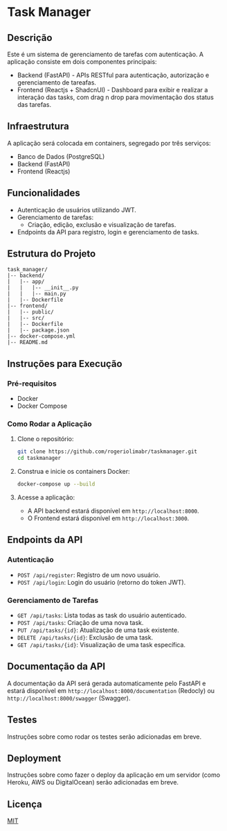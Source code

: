 # Task Manager

## Descrição

Este é um sistema de gerenciamento de tarefas com autenticação.
A aplicação consiste em dois componentes principais:

- Backend (FastAPI) - APIs RESTful para autenticação, autorização e gerenciamento de tareafas.
- Frontend (Reactjs + ShadcnUI) - Dashboard para exibir e realizar a interação das tasks, com drag n drop para movimentação dos status das tarefas.

## Infraestrutura

A aplicação será colocada em containers, segregado por três serviços:

- Banco de Dados (PostgreSQL)
- Backend (FastAPI)
- Frontend (Reactjs)

## Funcionalidades

- Autenticação de usuários utilizando JWT.
- Gerenciamento de tarefas:
  - Criação, edição, exclusão e visualização de tarefas.
- Endpoints da API para registro, login e gerenciamento de tasks.

## Estrutura do Projeto

```plaintext
task_manager/
|-- backend/
|   |-- app/
|   |   |-- __init__.py
|   |   |-- main.py
|   |-- Dockerfile
|-- frontend/
|   |-- public/
|   |-- src/
|   |-- Dockerfile
|   |-- package.json
|-- docker-compose.yml
|-- README.md
```

## Instruções para Execução

### Pré-requisitos

- Docker
- Docker Compose

### Como Rodar a Aplicação

1. Clone o repositório:

   ```sh
   git clone https://github.com/rogeriolimabr/taskmanager.git
   cd taskmanager
   ```

2. Construa e inicie os containers Docker:

   ```sh
   docker-compose up --build
   ```

3. Acesse a aplicação:
   - A API backend estará disponível em `http://localhost:8000`.
   - O Frontend estará disponível em `http://localhost:3000`.

## Endpoints da API

### Autenticação

- `POST /api/register`: Registro de um novo usuário.
- `POST /api/login`: Login do usuário (retorno do token JWT).

### Gerenciamento de Tarefas

- `GET /api/tasks`: Lista todas as task do usuário autenticado.
- `POST /api/tasks`: Criação de uma nova task.
- `PUT /api/tasks/{id}`: Atualização de uma task existente.
- `DELETE /api/tasks/{id}`: Exclusão de uma task.
- `GET /api/tasks/{id}`: Visualização de uma task específica.

## Documentação da API

A documentação da API será gerada automaticamente pelo FastAPI e estará disponível em `http://localhost:8000/documentation` (Redocly) ou `http://localhost:8000/swagger` (Swagger).

## Testes

Instruções sobre como rodar os testes serão adicionadas em breve.

## Deployment

Instruções sobre como fazer o deploy da aplicação em um servidor (como Heroku, AWS ou DigitalOcean) serão adicionadas em breve.

## Licença

[MIT](LICENSE)
